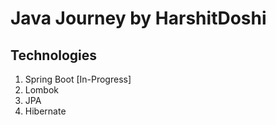 # Java Journey by HarshitDoshi

## Technologies

1. Spring Boot [In-Progress]
2. Lombok
3. JPA
4. Hibernate
